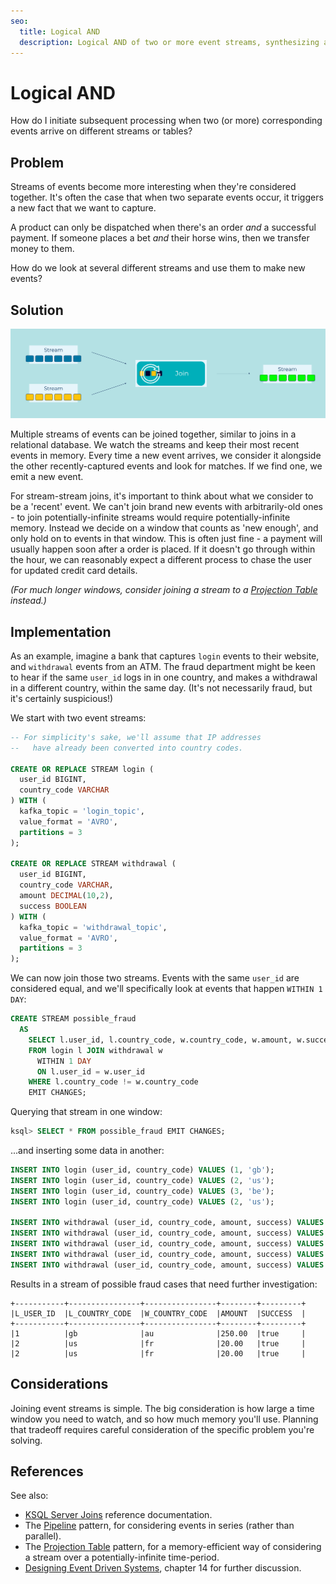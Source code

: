 ```yaml
---
seo:
  title: Logical AND
  description: Logical AND of two or more event streams, synthesizing a new event using stream (KStream) joins.
---
```


# Logical AND

How do I initiate subsequent processing when two (or more)
corresponding events arrive on different streams or tables? 

## Problem

Streams of events become more interesting when they're considered
together. It's often the case that when two separate events occur, it
triggers a new fact that we want to capture.

A product can only be dispatched when there's an order *and* a
successful payment. If someone places a bet *and* their horse wins,
then we transfer money to them.

How do we look at several different streams and use them to make new
events?

## Solution
![logical AND](../img/logical-and.svg)

Multiple streams of events can be joined together, similar to
joins in a relational database. We watch the streams and
keep their most recent events in memory. Every time a new event
arrives, we consider it alongside the other recently-captured events
and look for matches. If we find one, we emit a new event.

For stream-stream joins, it's important to think about what we
consider to be a 'recent' event. We can't join brand new events with
arbitrarily-old ones - to join potentially-infinite streams would
require potentially-infinite memory. Instead we decide on a window
that counts as 'new enough', and only hold on to events in that
window. This is often just fine - a payment will usually happen soon
after a order is placed. If it doesn't go through within the hour, we
can reasonably expect a different process to chase the user for
updated credit card details.

_(For much longer windows, consider joining a stream to a [Projection Table](../table/projection-table.md) instead.)_


## Implementation

As an example, imagine a bank that captures `login` events to their
website, and `withdrawal` events from an ATM. The fraud department
might be keen to hear if the same `user_id` logs in in one country,
and makes a withdrawal in a different country, within the same
day. (It's not necessarily fraud, but it's certainly suspicious!)

We start with two event streams:  

```sql
-- For simplicity's sake, we'll assume that IP addresses 
--   have already been converted into country codes.

CREATE OR REPLACE STREAM login (
  user_id BIGINT,
  country_code VARCHAR
) WITH (
  kafka_topic = 'login_topic',
  value_format = 'AVRO',
  partitions = 3
);

CREATE OR REPLACE STREAM withdrawal (
  user_id BIGINT,
  country_code VARCHAR,
  amount DECIMAL(10,2),
  success BOOLEAN
) WITH (
  kafka_topic = 'withdrawal_topic',
  value_format = 'AVRO',
  partitions = 3
);
```

We can now join those two streams. Events with the same `user_id` are
considered equal, and we'll specifically look at events that happen
`WITHIN 1 DAY`:

```sql
CREATE STREAM possible_fraud
  AS
    SELECT l.user_id, l.country_code, w.country_code, w.amount, w.success
    FROM login l JOIN withdrawal w
      WITHIN 1 DAY
      ON l.user_id = w.user_id
    WHERE l.country_code != w.country_code
    EMIT CHANGES;
```

Querying that stream in one window:
```sql
ksql> SELECT * FROM possible_fraud EMIT CHANGES;
```

...and inserting some data in another:

```sql
INSERT INTO login (user_id, country_code) VALUES (1, 'gb');
INSERT INTO login (user_id, country_code) VALUES (2, 'us');
INSERT INTO login (user_id, country_code) VALUES (3, 'be');
INSERT INTO login (user_id, country_code) VALUES (2, 'us');

INSERT INTO withdrawal (user_id, country_code, amount, success) VALUES (1, 'gb', 10.00, true);
INSERT INTO withdrawal (user_id, country_code, amount, success) VALUES (1, 'au', 250.00, true);
INSERT INTO withdrawal (user_id, country_code, amount, success) VALUES (2, 'us', 50.00, true);
INSERT INTO withdrawal (user_id, country_code, amount, success) VALUES (3, 'be', 20.00, true);
INSERT INTO withdrawal (user_id, country_code, amount, success) VALUES (2, 'fr', 20.00, true);
```

Results in a stream of possible fraud cases that need further investigation:

```
+-----------+----------------+----------------+--------+---------+
|L_USER_ID  |L_COUNTRY_CODE  |W_COUNTRY_CODE  |AMOUNT  |SUCCESS  |
+-----------+----------------+----------------+--------+---------+
|1          |gb              |au              |250.00  |true     |
|2          |us              |fr              |20.00   |true     |
|2          |us              |fr              |20.00   |true     |
```

## Considerations

Joining event streams is simple. The big consideration is how large a
time window you need to watch, and so how much memory you'll
use. Planning that tradeoff requires careful consideration of the
specific problem you're solving.

## References

See also: 

* [KSQL Server Joins](https://docs.ksqldb.io/en/latest/developer-guide/joins/join-streams-and-tables/) reference documentation.
* The [Pipeline](../compositional-patterns/pipeline.md) pattern, for considering events in series (rather than parallel).
* The [Projection Table](../table/projection-table.md) pattern, for a memory-efficient way of considering a stream over a potentially-infinite time-period.
* [Designing Event Driven Systems](https://www.confluent.io/designing-event-driven-systems/), chapter 14 for further discussion.

